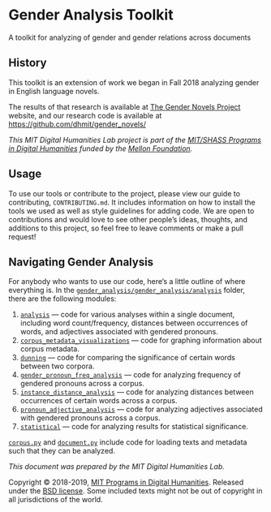 # Gender Analysis Toolkit
A toolkit for analyzing of gender and gender relations across documents

##  History

This toolkit is an extension of work we began in Fall 2018 analyzing gender in English language novels.

The results of that research is available at [The Gender Novels Project](http://gendernovels.digitalhumanitesmit.org) website, and our research code is available at https://github.com/dhmit/gender_novels/

*This MIT Digital Humanities Lab project is part of the [MIT/SHASS Programs in Digital Humanities](https://digitalhumanities.mit.edu/) funded by the [Mellon Foundation](https://www.mellon.org/).*

## Usage
To use our tools or contribute to the project, please view our guide to contributing, `CONTRIBUTING.md`. It includes information on how to install the tools we used as well as style guidelines for adding code. We are open to contributions and would love to see other people’s ideas, thoughts, and additions to this project, so feel free to leave comments or make a pull request!

## Navigating Gender Analysis

For anybody who wants to use our code, here’s a little outline of where everything is.
In the [`gender_analysis/gender_analysis/analysis`](https://github.com/dhmit/gender_novels/tree/master/gender_analysis/analysis) folder, there are the following 
modules: 

1. [`analysis`](https://github.com/dhmit/gender_novels/tree/master/gender_novels/analysis/analysis.py) — 
code for various analyses within a single document, including word count/frequency, distances 
between occurrences of words, and adjectives associated with gendered pronouns.
1. [`corpus_metadata_visualizations`](https://github.com/dhmit/gender_novels/tree/master/gender_novels/analysis/corpus_metadata_visualizations.py) — 
code for graphing information about corpus metadata.
1. [`dunning`](https://github.com/dhmit/gender_novels/tree/master/gender_novels/analysis/dunning.py) — 
code for comparing the significance of certain words between two corpora.
1. [`gender_pronoun_freq_analysis`](https://github.com/dhmit/gender_novels/tree/master/gender_novels/analysis/gender_pronoun_freq_analysis.py) — 
code for analyzing frequency of gendered pronouns across a corpus.
1. [`instance_distance_analysis`](https://github.com/dhmit/gender_novels/tree/master/gender_novels/analysis/instance_distance_analysis.py) — 
code for analyzing distances between occurrences of certain words across a corpus.
1. [`pronoun_adjective_analysis`](https://github.com/dhmit/gender_novels/tree/master/gender_novels/analysis/pronoun_adjective_analysis.py) — 
code for analyzing adjectives associated with gendered pronouns across a corpus.
1. [`statistical`](https://github.com/dhmit/gender_novels/tree/master/gender_novels/analysis/statistical.py) — 
code for analyzing results for statistical significance.


[`corpus.py`](https://github.com/dhmit/gender_novels/blob/master/gender_novels/corpus.py) and 
[`document.py`](https://github.com/dhmit/gender_novels/blob/master/gender_novels/novel.py) 
include code for loading texts and metadata such that they can be analyzed.   

*This document was prepared by the MIT Digital Humanities Lab.*

Copyright © 2018-2019, [MIT Programs in Digital Humanities](https://digitalhumanities.mit.edu/). Released under the [BSD license](https://github.com/dhmit/gender_novels/blob/master/LICENSE).
Some included texts might not be out of copyright in all jurisdictions of the world.
